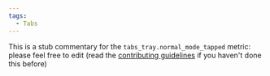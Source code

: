 ```yaml
---
tags:
  - Tabs
---
```


This is a stub commentary for the `tabs_tray.normal_mode_tapped` metric: please feel free to edit (read the
[contributing guidelines](https://github.com/mozilla/glean-annotations/blob/main/CONTRIBUTING.md)
if you haven't done this before)
